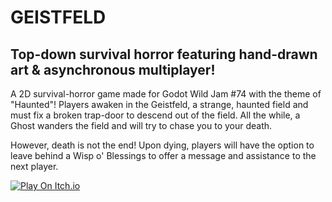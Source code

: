 # GEISTFELD
## Top-down survival horror featuring hand-drawn art & asynchronous multiplayer!

A 2D survival-horror game made for Godot Wild Jam #74 with the theme of "Haunted"!
Players awaken in the Geistfeld, a strange, haunted field and must fix a broken trap-door
to descend out of the field. All the while, a Ghost wanders the field and will try to
chase you to your death.

However, death is not the end! Upon dying, players will have the option to leave behind a
Wisp o' Blessings to offer a message and assistance to the next player.

[![Play On Itch.io](https://gist.github.com/cxmeel/0dbc95191f239b631c3874f4ccf114e2/raw/itch-compact.svg)](https://genya-games.itch.io/geistfeld)


